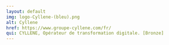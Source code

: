 ```yaml
---
layout: default
img: logo-Cyllene-(bleu).png
alt: Cyllene
href: https://www.groupe-cyllene.com/fr/
qui: CYLLENE, Opérateur de transformation digitale. [Bronze]
---
```

